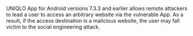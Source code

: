 UNIQLO App for Android versions 7.3.3 and earlier allows remote attackers to lead a user to access an arbitrary website via the vulnerable App. As a result, if the access destination is a malicious website, the user may fall victim to the social engineering attack.